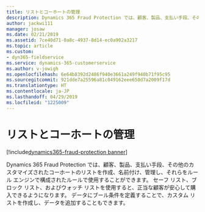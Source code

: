 ```yaml
---
title: リストとコーホートの管理
description: Dynamics 365 Fraud Protection では、顧客、製品、支払い手段、その他のカスタマイズされたコーホートのリストを作成、名前付け、管理し、それらをルール エンジンで構成されたルールで使用することができます。
author: jackwi111
manager: josaw
ms.date: 02/21/2019
ms.assetid: 7ce40d71-0a8c-4937-8d14-ec0a902a3217
ms.topic: article
ms.custom:
- dyn365-fieldservice
ms.service: dynamics-365-customerservice
ms.author: v-jowigh
ms.openlocfilehash: 6e64b8392d2486f940e3661a249f940b71f95c95
ms.sourcegitcommit: 921dde7a25596a81c049162eee650d7a2009f17d
ms.translationtype: HT
ms.contentlocale: ja-JP
ms.lasthandoff: 04/29/2019
ms.locfileid: "1225009"
---
```

#  <a name="manage-lists-and-cohorts"></a>リストとコーホートの管理
[!include[dynamics365-fraud-protection banner](../../../includes/dynamics365-fraud-protection.md)]






Dynamics 365 Fraud Protection では、顧客、製品、支払い手段、その他のカスタマイズされたコーホートのリストを作成、名前付け、管理し、それらをルール エンジンで構成されたルールで使用することができます。 セーフ リスト、ブロック リスト、およびウォッチ リストを使用すると、正当な顧客が安心して購入できるようになります。
データにブール条件を定義することで、カスタム リストを作成し、データを追加することもできます。
